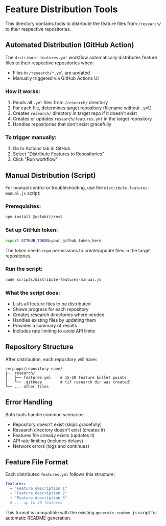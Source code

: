 # Feature Distribution Tools

This directory contains tools to distribute the feature files from `/research/` to their respective repositories.

## Automated Distribution (GitHub Action)

The `distribute-features.yml` workflow automatically distributes feature files to their respective repositories when:
- Files in `/research/*.yml` are updated
- Manually triggered via GitHub Actions UI

### How it works:
1. Reads all `.yml` files from `/research/` directory
2. For each file, determines target repository (filename without `.yml`)
3. Creates `research/` directory in target repo if it doesn't exist
4. Creates or updates `research/features.yml` in the target repository
5. Handles repositories that don't exist gracefully

### To trigger manually:
1. Go to Actions tab in GitHub
2. Select "Distribute Features to Repositories" 
3. Click "Run workflow"

## Manual Distribution (Script)

For manual control or troubleshooting, use the `distribute-features-manual.js` script:

### Prerequisites:
```bash
npm install @octokit/rest
```

### Set up GitHub token:
```bash
export GITHUB_TOKEN=your_github_token_here
```

The token needs `repo` permissions to create/update files in the target repositories.

### Run the script:
```bash
node scripts/distribute-features-manual.js
```

### What the script does:
- Lists all feature files to be distributed
- Shows progress for each repository
- Creates research directories where needed
- Handles existing files by updating them
- Provides a summary of results
- Includes rate limiting to avoid API limits

## Repository Structure

After distribution, each repository will have:
```
serpapps/repository-name/
├── research/
│   ├── features.yml    # 15-20 feature bullet points
│   └── .gitkeep        # (if research dir was created)
└── ... other files
```

## Error Handling

Both tools handle common scenarios:
- Repository doesn't exist (skips gracefully)
- Research directory doesn't exist (creates it)
- Features file already exists (updates it)
- API rate limiting (includes delays)
- Network errors (logs and continues)

## Feature File Format

Each distributed `features.yml` follows this structure:
```yaml
features:
  - "Feature description 1"
  - "Feature description 2"
  - "Feature description 3"
  # ... up to 20 features
```

This format is compatible with the existing `generate-readme.js` script for automatic README generation.